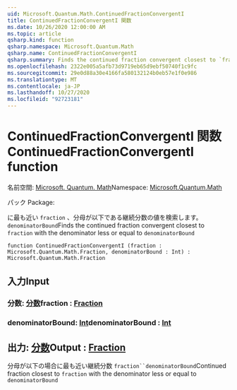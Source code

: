 ```yaml
---
uid: Microsoft.Quantum.Math.ContinuedFractionConvergentI
title: ContinuedFractionConvergentI 関数
ms.date: 10/26/2020 12:00:00 AM
ms.topic: article
qsharp.kind: function
qsharp.namespace: Microsoft.Quantum.Math
qsharp.name: ContinuedFractionConvergentI
qsharp.summary: Finds the continued fraction convergent closest to `fraction` with the denominator less or equal to `denominatorBound`
ms.openlocfilehash: 2322e005a5afb73d9719eb65d9ebf50740f1c9fc
ms.sourcegitcommit: 29e0d88a30e4166fa580132124b0eb57e1f0e986
ms.translationtype: MT
ms.contentlocale: ja-JP
ms.lasthandoff: 10/27/2020
ms.locfileid: "92723181"
---
```

# <a name="continuedfractionconvergenti-function"></a><span data-ttu-id="1ebba-102">ContinuedFractionConvergentI 関数</span><span class="sxs-lookup"><span data-stu-id="1ebba-102">ContinuedFractionConvergentI function</span></span>

<span data-ttu-id="1ebba-103">名前空間: [Microsoft. Quantum. Math](xref:Microsoft.Quantum.Math)</span><span class="sxs-lookup"><span data-stu-id="1ebba-103">Namespace: [Microsoft.Quantum.Math](xref:Microsoft.Quantum.Math)</span></span>

<span data-ttu-id="1ebba-104">パック [](https://nuget.org/packages/)</span><span class="sxs-lookup"><span data-stu-id="1ebba-104">Package: [](https://nuget.org/packages/)</span></span>


<span data-ttu-id="1ebba-105">に最も近い `fraction` 、分母が以下である継続分数の値を検索します。 `denominatorBound`</span><span class="sxs-lookup"><span data-stu-id="1ebba-105">Finds the continued fraction convergent closest to `fraction` with the denominator less or equal to `denominatorBound`</span></span>

```qsharp
function ContinuedFractionConvergentI (fraction : Microsoft.Quantum.Math.Fraction, denominatorBound : Int) : Microsoft.Quantum.Math.Fraction
```


## <a name="input"></a><span data-ttu-id="1ebba-106">入力</span><span class="sxs-lookup"><span data-stu-id="1ebba-106">Input</span></span>

### <a name="fraction--fraction"></a><span data-ttu-id="1ebba-107">分数: [分数](xref:Microsoft.Quantum.Math.Fraction)</span><span class="sxs-lookup"><span data-stu-id="1ebba-107">fraction : [Fraction](xref:Microsoft.Quantum.Math.Fraction)</span></span>




### <a name="denominatorbound--int"></a><span data-ttu-id="1ebba-108">denominatorBound: [Int](xref:microsoft.quantum.lang-ref.int)</span><span class="sxs-lookup"><span data-stu-id="1ebba-108">denominatorBound : [Int](xref:microsoft.quantum.lang-ref.int)</span></span>





## <a name="output--fraction"></a><span data-ttu-id="1ebba-109">出力: [分数](xref:Microsoft.Quantum.Math.Fraction)</span><span class="sxs-lookup"><span data-stu-id="1ebba-109">Output : [Fraction](xref:Microsoft.Quantum.Math.Fraction)</span></span>

<span data-ttu-id="1ebba-110">分母が以下の場合に最も近い継続分数 `fraction``denominatorBound`</span><span class="sxs-lookup"><span data-stu-id="1ebba-110">Continued fraction closest to `fraction` with the denominator less or equal to `denominatorBound`</span></span>